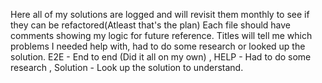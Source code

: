 Here all of my solutions are logged and will revisit them monthly to see if they can be refactored(Atleast that's the plan)
Each file should have comments showing my logic for future reference.
Titles will tell me which problems I needed help with, had to do some research or looked up the solution.
E2E - End to end (Did it all on my own) ,  HELP - Had to do some research , Solution - Look up the solution to understand. 
